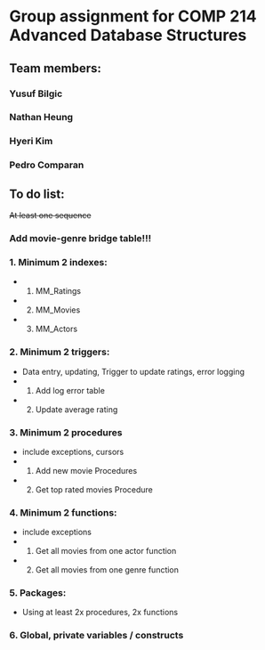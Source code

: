 # Group assignment for COMP 214 Advanced Database Structures
## Team members:
###               Yusuf Bilgic
###               Nathan Heung
###               Hyeri Kim
###               Pedro Comparan


## To do list:
~~At least one sequence~~
### Add movie-genre bridge table!!!
### 1. Minimum 2 indexes:
- 1. MM_Ratings 
- 2. MM_Movies
- 3. MM_Actors
### 2. Minimum 2 triggers:
- Data entry, updating, Trigger to update ratings, error logging
- 1. Add log error table
- 2. Update average rating
### 3. Minimum 2 procedures
- include exceptions, cursors
- 1. Add new movie Procedures
- 2. Get top rated movies Procedure
### 4. Minimum 2 functions:
- include exceptions
- 1. Get all movies from one actor function
- 2. Get all movies from one genre function
### 5. Packages:
- Using at least 2x procedures, 2x functions
### 6. Global, private variables / constructs
